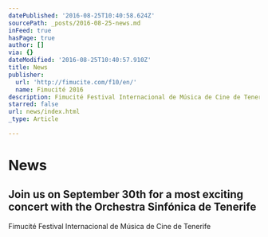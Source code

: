 ```yaml
---
datePublished: '2016-08-25T10:40:58.624Z'
sourcePath: _posts/2016-08-25-news.md
inFeed: true
hasPage: true
author: []
via: {}
dateModified: '2016-08-25T10:40:57.910Z'
title: News
publisher:
  url: 'http://fimucite.com/f10/en/'
  name: Fimucité 2016
description: Fimucité Festival Internacional de Música de Cine de Tenerife
starred: false
url: news/index.html
_type: Article

---
```

# News

<article style=""><h1>Join us on September 30th for a most exciting concert with the Orchestra Sinfónica de Tenerife</h1><p>Fimucité Festival Internacional de Música de Cine de Tenerife</p></article>